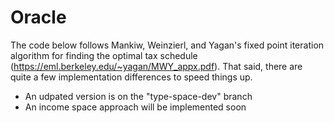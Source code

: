 # Oracle

The code below follows Mankiw, Weinzierl, and Yagan's fixed point iteration algorithm for finding the optimal tax schedule (https://eml.berkeley.edu/~yagan/MWY_appx.pdf). That said, there are quite a few implementation differences to speed things up. 

* An udpated version is on the "type-space-dev" branch
* An income space approach will be implemented soon